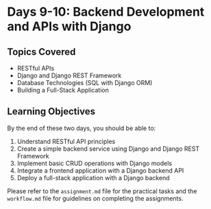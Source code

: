 # Days 9-10: Backend Development and APIs with Django

## Topics Covered
- RESTful APIs
- Django and Django REST Framework
- Database Technologies (SQL with Django ORM)
- Building a Full-Stack Application

## Learning Objectives
By the end of these two days, you should be able to:
1. Understand RESTful API principles
2. Create a simple backend service using Django and Django REST Framework
3. Implement basic CRUD operations with Django models
4. Integrate a frontend application with a Django backend API
5. Deploy a full-stack application with a Django backend

Please refer to the `assignment.md` file for the practical tasks and the `workflow.md` file for guidelines on completing the assignments.

